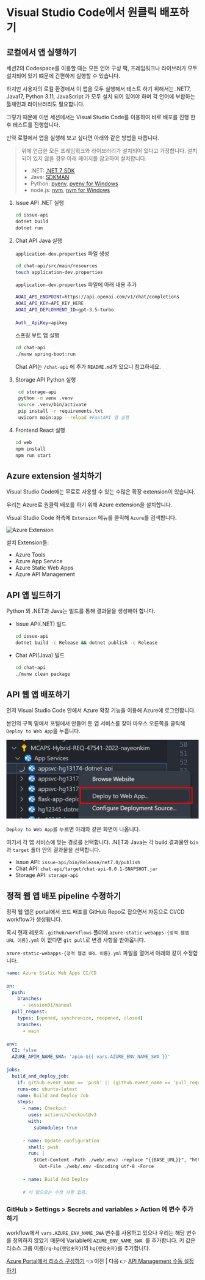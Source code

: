 # Visual Studio Code에서 원클릭 배포하기

## 로컬에서 앱 실행하기

세션2의 Codespace를 이용할 때는 모든 언어 구성 팩, 프레임워크나 라이브러가 모두 설치되어 있기 떄문에 간편하게 실행할 수 있습니다. 

하지만 사용자의 로컬 환경에서 이 앱을 모두 실행해서 테스트 하기 위해서는 .NET7, Java17, Python 3.11, JavaScript 가 모두 설치 되어 있어야 하며 각 언어에 부합하는 툴체인과 라이브러리도 필요합니다.

그렇기 때문에 이번 세션에서는 Visual Studio Code를 이용하여 바로 배포를 진행 한 후 테스트를 진행합니다.
 
만약 로컬에서 앱을 실행해 보고 싶다면 아래와 같은 방법을 따릅니다.

> 위에 언급한 모든 프레임워크와 라이브러리가 설치되어 있다고 가정합니다. 설치되어 있지 않을 경우 아래 페이지를 참고하여 설치합니다.
> 
> - .NET: [.NET 7 SDK](https://dotnet.microsoft.com/download/dotnet/7.0?WT.mc_id=dotnet-91712-juyoo)
> - Java: [SDKMAN](https://sdkman.io/install)
> - Python: [pyenv](https://github.com/pyenv/pyenv), [pyenv for Windows](https://github.com/pyenv-win/pyenv-win)
> - node.js: [nvm](https://github.com/nvm-sh/nvm), [nvm for Windows](https://github.com/coreybutler/nvm-windows)

1. Issue API .NET 실행

    ```bash
    cd issue-api
    dotnet build
    dotnet run
    ```

2. Chat API Java 실행

    `application-dev.properties` 파일 생성

    ```bash
    cd chat-api/src/main/resources
    touch application-dev.properties
    ```

    `application-dev.properties` 파일에 아래 내용 추가

    ```bash
    AOAI_API_ENDPOINT=https://api.openai.com/v1/chat/completions
    AOAI_API_KEY=API_KEY_HERE
    AOAI_API_DEPLOYMENT_ID=gpt-3.5-turbo

    Auth__ApiKey=apikey
    ```

    스프링 부트 앱 실행

    ```bash
    cd chat-api
    ./mvnw spring-boot:run
    ```

    Chat API는 `/chat-api` 에 추가 `README.md`가 있으니 참고하세요.

3. Storage API Python 실행

   ```bash
    cd storage-api
    python -m venv .venv
    source .venv/bin/activate
    pip install -r requirements.txt
    uvicorn main:app --reload #FastAPI 앱 실행
    ```

4. Frontend React 실행

    ```bash
    cd web
    npm install
    npm run start
    ```

## Azure extension 설치하기

Visual Studio Code에는 무료로 사용할 수 있는 수많은 확장 extension이 있습니다.

우리는 Azure로 원클릭 배포를 하기 위해 Azure extension을 설치합니다.

Visual Studio Code 좌측에 `Extension` 메뉴를 클릭해 `Azure`를 검색합니다.

![Azure Extension](images/azureextension.png)

설치 Extension들:

- Azure Tools
- Azure App Service
- Azure Static Web Apps
- Azure API Management

## API 앱 빌드하기

Python 외 .NET과 Java는 빌드를 통해 결과물을 생성해야 합니다.

- Issue API(.NET) 빌드

  ```bash
  cd issue-api
  dotnet build -c Release && dotnet publish -c Release
  ```

- Chat API(Java) 빌드

  ```bash
  cd chat-api
  ./mvnw clean package
  ```

## API 웹 앱 배포하기

먼저 Visual Studio Code 안에서 Azure 확장 기능을 이용해 Azure에 로그인합니다.

본인의 구독 밑에서 포털에서 만들어 둔 앱 서비스를 찾아 마우스 오른쪽을 클릭해 `Deploy to Web App`을 누릅니다.

![앱 서비스 배포](images/webapp_deploy.png)

`Deploy to Web App`을 누르면 아래와 같은 화면이 나옵니다.


여기서 각 앱 서비스에 맞는 경로를 선택합니다. .NET과 Java는 각 build 결과물인 `bin`과 `target` 폴더 안의 결과물을 선택합니다.

- Issue API: `issue-api/bin/Release/net7.0/publish`
- Chat API: `chat-api/target/chat-api-0.0.1-SNAPSHOT.jar`
- Storage API: `storage-api`

## 정적 웹 앱 배포 pipeline 수정하기

정적 웹 앱은 portal에서 코드 배포를 GitHub Repo로 잡으면서 자동으로 CI/CD workflow가 생성됩니다.

혹시 현재 레포의 `.github/workflows` 폴더에 `azure-static-webapps-{정적 웹앱 URL 이름}.yml` 이 없다면 `git pull`로 변경 사항을 받아옵니다.

`azure-static-webapps-{정적 웹앱 URL 이름}.yml` 파일을 열어서 아래와 같이 수정합니다.

```yaml
name: Azure Static Web Apps CI/CD

on:
  push:
    branches:
      - session01/manual
  pull_request:
    types: [opened, synchronize, reopened, closed]
    branches:
      - main

env:
  CI: false
  AZURE_APIM_NAME_SWA: 'apim-${{ vars.AZURE_ENV_NAME_SWA }}'

jobs:
  build_and_deploy_job:
    if: github.event_name == 'push' || (github.event_name == 'pull_request' && github.event.action != 'closed')
    runs-on: ubuntu-latest
    name: Build and Deploy Job
    steps:
      - name: Checkout
        uses: actions/checkout@v3
        with:
          submodules: true

      - name: Update configuration
        shell: pwsh
        run: |
          $(Get-Content -Path ./web/.env) -replace "{{BASE_URL}}", "https://${{ env.AZURE_APIM_NAME_SWA }}.azure-api.net" | `
            Out-File ./web/.env -Encoding utf-8 -Force
            
      - name: Build And Deploy

      # 이 밑으로는 수정 사항 없음.
```

### GitHub > Settings > Secrets and variables > Action 에 변수 추가하기

workflow에서 `vars.AZURE_ENV_NAME_SWA` 변수를 사용하고 있으나 우리는 해당 변수를 정의하지 않았기 때문에 Variable에 `AZURE_ENV_NAME_SWA `를 추가합니다. 키 값은 리소스 그룹 이름(`rg-hg{랜덤숫자}`)의 `hg{랜덤숫자}`를 추가합니다.


[Azure Portal에서 리소스 구성하기](./02-portal-works.md) 👈 이전 | 다음 👉 [API Management 수동 설정하기](./04-apim-config.md)
